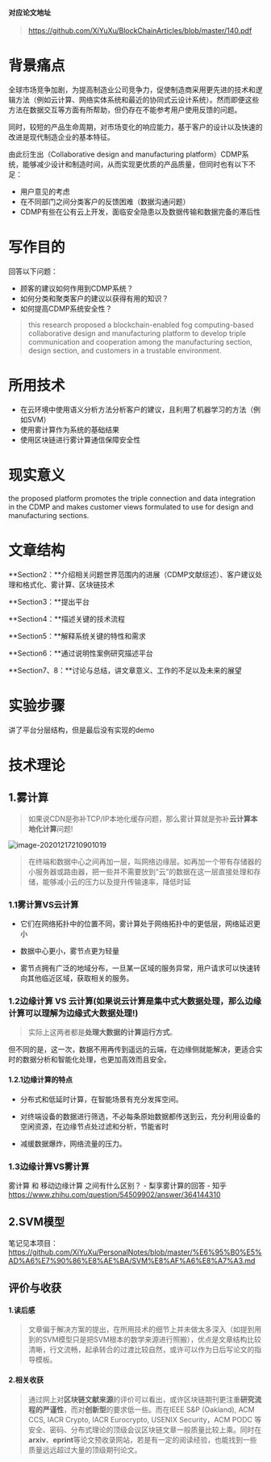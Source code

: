 #### 对应论文地址

> https://github.com/XiYuXu/BlockChainArticles/blob/master/140.pdf

# 背景痛点

全球市场竞争加剧，为提高制造业公司竞争力，促使制造商采用更先进的技术和逻辑方法（例如云计算、网络实体系统和最近的协同式云设计系统）。然而即便这些方法在数据交互等方面有所帮助，但仍存在不能参考用户使用反馈的问题。

同时，较短的产品生命周期，对市场变化的响应能力，基于客户的设计以及快速的改进是现代制造企业的基本特征。

由此衍生出（Collaborative design and manufacturing platform）CDMP系统，能够减少设计和制造时间，从而实现更优质的产品质量，但同时也有以下不足：

<ul>
    <li>用户意见的考虑</li>
    <li>在不同部门之间分类客户的反馈困难（数据沟通问题）</li>
    <li>CDMP有些在公有云上开发，面临安全隐患以及数据传输和数据完备的滞后性</li>
</ul>

# 写作目的

回答以下问题：

- 顾客的建议如何作用到CDMP系统？
- 如何分类和聚类客户的建议以获得有用的知识？
- 如何提高CDMP系统安全性？

> this research proposed a blockchain-enabled fog computing-based collaborative design and
> manufacturing platform to develop triple communication and cooperation among the manufacturing section,
> design section, and customers in a trustable environment.

# 所用技术

- 在云环境中使用语义分析方法分析客户的建议，且利用了机器学习的方法（例如SVM）
- 使用雾计算作为系统的基础结果
- 使用区块链进行雾计算通信保障安全性

# 现实意义

the proposed platform promotes the triple connection and data
integration in the CDMP and makes customer views formulated to use
for design and manufacturing sections.

# 文章结构

**Section2：**介绍相关问题世界范围内的进展（CDMP文献综述）、客户建议处理和格式化、雾计算、区块链技术

**Section3：**提出平台

**Section4：**描述关键的技术流程

**Section5：**解释系统关键的特性和需求

**Section6：**通过说明性案例研究描述平台

**Section7、8：**讨论与总结，讲文章意义、工作的不足以及未来的展望



# 实验步骤

讲了平台分层结构，但是最后没有实现的demo



# **技术理论**

## 1.雾计算

> 如果说CDN是弥补TCP/IP本地化缓存问题，那么雾计算就是弥补**云计算本地化计算**问题!

![image-20201217210901019](https://pic.downk.cc/item/5fdc001f3ffa7d37b3111ee4.png)

> 在终端和数据中心之间再加一层，叫网络边缘层。如再加一个带有存储器的小服务器或路由器，把一些并不需要放到“云”的数据在这一层直接处理和存储，能够减小云的压力以及提升传输速率，降低时延

### **1.1雾计算VS云计算**

* 它们在网络拓扑中的位置不同，雾计算处于网络拓扑中的更低层，网络延迟更小

* 数据中心更小，雾节点更为轻量

* 雾节点拥有广泛的地域分布，一旦某一区域的服务异常，用户请求可以快速转向其他临近区域，获取相关的服务。

  

### 1.2**边缘计算 VS 云计算**(如果说云计算是集中式大数据处理，那么边缘计算可以理解为边缘式大数据处理!)

>  实际上这两者都是**处理大数据的计算运行方式**。

但不同的是，这一次，数据不用再传到遥远的云端，在边缘侧就能解决，更适合实时的数据分析和智能化处理，也更加高效而且安全。

#### 1.2.1边缘计算的特点

* 分布式和低延时计算，在智能场景有充分发挥空间。

* 对终端设备的数据进行筛选，不必每条原始数据都传送到云，充分利用设备的空闲资源，在边缘节点处过滤和分析，节能省时

* 减缓数据爆炸，网络流量的压力。

  

### 1.3边缘计算VS雾计算

雾计算 和 移动边缘计算 之间有什么区别？ - 梨享雾计算的回答 - 知乎 https://www.zhihu.com/question/54509902/answer/364144310

## 2.SVM模型

笔记见本项目：https://github.com/XiYuXu/PersonalNotes/blob/master/%E6%95%B0%E5%AD%A6%E7%90%86%E8%AE%BA/SVM%E8%AF%A6%E8%A7%A3.md



## 评价与收获

#### 1.读后感

> 文章偏于解决方案的提出，在所用技术的细节上并未做太多深入（如提到用到的SVM模型只是把SVM根本的数学来源进行照搬），优点是文章结构比较清晰，行文流畅，起承转合的过渡比较自然，或许可以作为日后写论文的指导模板。

#### 2.相关收获

> 通过网上对**区块链文献来源**的评价可以看出，或许区块链期刊更注重**研究流程的严谨性**，而对**创新型**的要求低一些。而在IEEE S&P (Oakland), ACM CCS, IACR Crypto, IACR Eurocrypto, USENIX Security，ACM PODC 等安全、密码、分布式理论的顶级会议区块链文章一般质量比较上乘。同时在**arxiv**、**eprint**等论文预收录网站，若是有一定的阅读经验，也能找到一些质量远远超过大量的顶级期刊论文。

